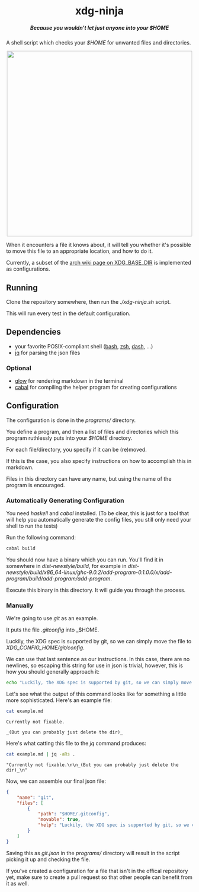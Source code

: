 <div>
  <h1 align="center">xdg-ninja</h1>
  <h5 align="center">Because you wouldn't let just anyone into your <i>$HOME</i></h5>
</div>

A shell script which checks your _$HOME_ for unwanted files and directories.

<p align="center">
  <img src="https://s8.gifyu.com/images/Peek-2022-05-13-16-07.gif" width="500"/>
</p>

When it encounters a file it knows about, it will tell you whether it's possible to move this file to an appropriate location, and how to do it.

Currently, a subset of the [arch wiki page on XDG_BASE_DIR](https://wiki.archlinux.org/title/XDG_Base_Directory) is implemented as configurations.

## Running

Clone the repository somewhere, then run the _./xdg-ninja.sh_ script.

This will run every test in the default configuration.

## Dependencies

- your favorite POSIX-compliant shell ([bash](https://repology.org/project/bash/packages), [zsh](https://repology.org/project/zsh/packages), [dash](https://repology.org/project/dash-shell/packages), ...)
- [jq](https://repology.org/project/jq/packages) for parsing the json files

### Optional

- [glow](https://repology.org/project/glow/packages) for rendering markdown in the terminal
- [cabal](https://repology.org/project/cabal/packages) for compiling the helper program for creating configurations

## Configuration

The configuration is done in the _programs/_ directory.

You define a program, and then a list of files and directories which this program ruthlessly puts into your _$HOME_ directory.

For each file/directory, you specify if it can be (re)moved.

If this is the case, you also specify instructions on how to accomplish this in markdown.

Files in this directory can have any name, but using the name of the program is encouraged.

### Automatically Generating Configuration

You need _haskell_ and _cabal_ installed. (To be clear, this is just for a tool that will help you automatically generate the config files, you still only need your shell to run the tests)

Run the following command:
```sh
cabal build
```

You should now have a binary which you can run. You'll find it in somewhere in _dist-newstyle/build_, for example in _dist-newstyle/build/x86_64-linux/ghc-9.0.2/add-program-0.1.0.0/x/add-program/build/add-program/add-program_.

Execute this binary in this directory. It will guide you through the process.

### Manually

We're going to use _git_ as an example.

It puts the file _.gitconfig_ into _$HOME.

Luckily, the XDG spec is supported by git, so we can simply move the file to _XDG_CONFIG_HOME/git/config_.

We can use that last sentence as our instructions. In this case, there are no newlines, so escaping this string for use in json is trivial, however, this is how you should generally approach it:
```sh
echo "Luckily, the XDG spec is supported by git, so we can simply move the file to _XDG_CONFIG_HOME/git/config_." | jq -aRs .
```

Let's see what the output of this command looks like for something a little more sophisticated.
Here's an example file:
```sh
cat example.md
```
```
Currently not fixable.

_(But you can probably just delete the dir)_
```
Here's what catting this file to the _jq_ command produces:
```sh
cat example.md | jq -aRs .
```
```
"Currently not fixable.\n\n_(But you can probably just delete the dir)_\n"
```

Now, we can assemble our final json file:
```json
{
    "name": "git",
    "files": [
        {
            "path": "$HOME/.gitconfig",
            "movable": true,
            "help": "Luckily, the XDG spec is supported by git, so we can simply move the file to _XDG_CONFIG_HOME/git/config_.\n"
        }
    ]
}
```

Saving this as _git.json_ in the _programs/_ directory will result in the script picking it up and checking the file.

If you've created a configuration for a file that isn't in the offical repository yet, make sure to create a pull request so that other people can benefit from it as well.
